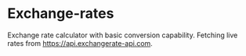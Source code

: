 # Exchange-rates

Exchange rate calculator with basic conversion capability. Fetching live rates from https://api.exchangerate-api.com.
